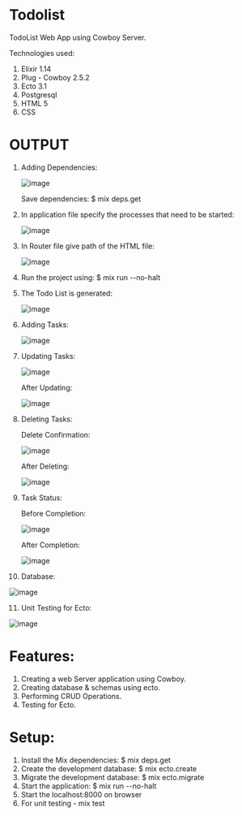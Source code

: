 
# Todolist
TodoList Web App using Cowboy Server.

Technologies used:
1) Elixir 1.14 
2) Plug - Cowboy 2.5.2 
3) Ecto 3.1 
4) Postgresql 
5) HTML 5 
6) CSS

# OUTPUT

1) Adding Dependencies:

   ![image](https://user-images.githubusercontent.com/100900392/207044893-602f0491-e129-4109-a3d1-4b33bdca5f83.png)
 
   Save dependencies: $ mix deps.get
 
2) In application file specify the processes that need to be started:

   ![image](https://user-images.githubusercontent.com/100900392/207045497-377cd29c-d88b-47a7-8255-6e9ea5096878.png)

3) In Router file give path of the HTML file:

   ![image](https://user-images.githubusercontent.com/100900392/207045781-2c891337-a9ad-4a08-92a1-4a86328e92a7.png)

4) Run the project using: $ mix run --no-halt

5) The Todo List is generated: 

   ![image](https://user-images.githubusercontent.com/100900392/210791615-469de29c-969e-4df9-a26f-813aa1850870.png)

6) Adding Tasks:
   
   ![image](https://user-images.githubusercontent.com/100900392/210791822-229f10bf-2153-416c-a180-bcc288f3998b.png)

7) Updating Tasks:
    
   ![image](https://user-images.githubusercontent.com/100900392/210792018-3324bf29-3cf7-4252-bcc8-7141480db2ae.png)

    After Updating:
    
   ![image](https://user-images.githubusercontent.com/100900392/210792165-c3cbfaa9-0771-4876-b0ba-8214319187eb.png)
   
8) Deleting Tasks:

   Delete Confirmation:

   ![image](https://user-images.githubusercontent.com/100900392/210792281-9b229a23-50da-483b-8e87-977d57bf258b.png)

   After Deleting:
   
   ![image](https://user-images.githubusercontent.com/100900392/210792410-ff4ee6fe-5739-4ca3-97b4-2137145b6f01.png)
   
9) Task Status:

   Before Completion:
   
   ![image](https://user-images.githubusercontent.com/100900392/210792638-3f670386-3946-44f1-a92c-c5ac94b93c5e.png)

   After Completion:
   
   ![image](https://user-images.githubusercontent.com/100900392/210792807-169faaf7-f733-4d30-9503-2d0ec44b481a.png)
 
10) Database:

   ![image](https://user-images.githubusercontent.com/100900392/210792981-9f897061-637d-457d-8a48-6de5d118ff35.png)
   
11) Unit Testing for Ecto:

   ![image](https://user-images.githubusercontent.com/100900392/210793187-ac3119de-eb66-4fd0-9254-a1fcf80ca4e9.png)

# Features:

1) Creating a web Server application using Cowboy.
2) Creating database & schemas using ecto.
3) Performing CRUD Operations.
4) Testing for Ecto.

# Setup:

1) Install the Mix dependencies: $ mix deps.get
2) Create the development database: $ mix ecto.create
3) Migrate the development database: $ mix ecto.migrate
4) Start the application: $ mix run --no-halt
5) Start the localhost:8000 on browser
6) For unit testing - mix test

